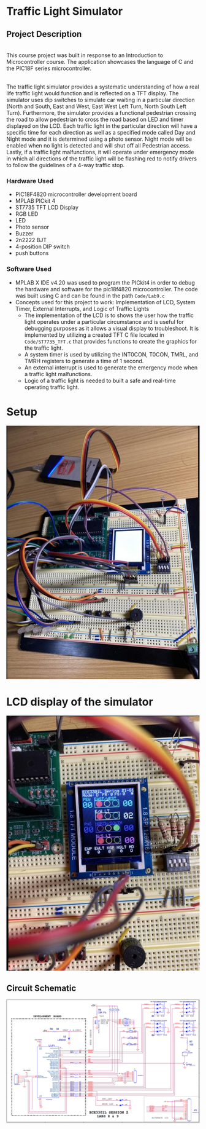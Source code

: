 # Traffic Light Simulator

## Project Description
<br/> This course project was built in response to an Introduction to Microcontroller course. The application showcases the language of C and the PIC18F series microcontroller.  </br>

<br/>The traffic light simulator provides a systematic understanding of how a real life traffic light would function and is reflected on a TFT display. The simulator uses dip switches to simulate car waiting in a particular direction (North and South,  East and West, East West Left Turn, North South Left Turn). Furthermore, the simulator provides a functional pedestrian crossing the road to allow pedestrian to cross the road based on LED and timer displayed on the LCD. Each traffic light in the particular direction will have a specific time for each direction as well as a specified mode called Day and Night mode and it is determined using a photo sensor. Night mode will be enabled when no light is detected and will shut off all Pedestrian access. Lastly, if a traffic light malfunctions, it will operate under emergency mode in which all directions of the traffic light will be flashing red to notify drivers to follow the guidelines of a 4-way traffic stop. </br>

### Hardware Used
- PIC18F4820 microcontroller development board
- MPLAB PICkit 4
- ST7735 TFT LCD Display
- RGB LED
- LED
- Photo sensor
- Buzzer
- 2n2222 BJT
- 4-position DIP switch
- push buttons

### Software Used 
- MPLAB X IDE v4.20 was used to program the PICkit4 in order to debug the hardware and software for the pic18f4820 microcontroller. The code was built using C and can be found in the path ```Code/Lab9.c```
- Concepts used for this project to work: Implementation of LCD, System Timer, External Interrupts, and Logic of Traffic Lights
  - The implementation of the LCD is to shows the user how the traffic light operates under a particular circumstance and is useful for debugging purposes as it allows a visual display to troubleshoot. It is implemented by utilizing a created TFT C file located in ```Code/ST7735_TFT.c``` that provides functions to create the graphics for the traffic light. 
  - A system timer is used by utilizing the INT0CON, T0CON, TMRL, and TMRH registers to generate a time of 1 second. 
  - An external interrupt is used to generate the emergency mode when a traffic light malfunctions.
  - Logic of a traffic light is needed to built a safe and real-time operating traffic light. 

# Setup
![](pictures/circuitsetup.png)

# LCD display of the simulator
![](pictures/circuitsetup2.png)

## Circuit Schematic
![](pictures/trafficschem.png)
